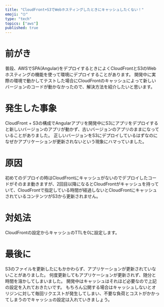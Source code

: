 ```yaml
---
title: "CloudFront+S3でWebホスティングしたときにキャッシュしたくない！"
emoji: "🙄"
type: "tech"
topics: ["aws"]
published: true
---
```


# 前がき
普段、AWSでSPA(Angular)をデプロイするときによくCloudFrontとS3のWebホスティングの機能を使って環境にデプロイすることがあります。
開発中に実際の環境で動かしてテストした場合にCloudFrontのキャッシュによって新しいバージョンのコードが動かなかったので、解決方法を紹介したいと思います。

# 発生した事象
CloudFront + S3の構成でAngularアプリを開発中にS3にアプリをデプロイすると新しいバージョンのアプリが動かず、古いバージョンのアプリのままになっていることがありました。
正しいバージョンをS3にデプロイしているはずなのになぜかアプリケーションが更新されないという現象にハマっていました。

# 原因
初めてのデプロイの時はCloudFrontにキャッシュがないのでデプロイしたコードがそのまま動きますが、2回目以降になるとCloudFrontがキャッシュを持っていて、CloudFrontで指定している時間が経過しないとCloudFrontにキャッシュされているコンテンツがS3から更新されません。

# 対処法
CloudFrontの設定からキャッシュのTTLを0に設定します。

# 最後に
S3のファイルを更新したにもかかわらず、アプリケーションが更新されていないことがありました。
何度更新してもアプリケーションが更新されず、随分と時間を溶かしてしまいました。
開発中はキャッシュはそれほど必要なので上記の設定を入れておきたいです。
もちろん公開する場合はキャッシュしないとオリジンに対して毎回リクエストが発生してしまい、不要な負荷とコストがかかってしまうのでキャッシュの設定は入れていきましょう。
